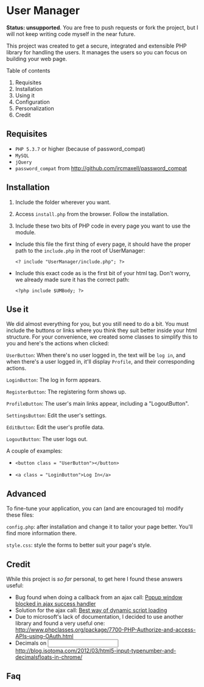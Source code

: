 User Manager
============

**Status: unsupported**. You are free to push requests or fork the project, but I will not keep writing code myself in the near future.

This project was created to get a secure, integrated and extensible PHP library for handling the users. It manages the users so you can focus on building your web page.

Table of contents

1. Requisites
2. Installation
3. Using it
4. Configuration
5. Personalization
6. Credit


Requisites
----------
- `PHP 5.3.7` or higher (because of password_compat)
- `MySQL`
- `jQuery`
- `password_compat` from http://github.com/ircmaxell/password_compat


Installation
------------

1. Include the folder wherever you want.

2. Access `install.php` from the browser. Follow the installation.

3. Include these two bits of PHP code in every page you want to use the module.

  - Include this file the first thing of every page, it should have the proper path to the `include.php` in the root of UserManager:

    `<? include "UserManager/include.php"; ?>`

  - Include this exact code as is the first bit of your <body> html tag. Don't worry, we already made sure it has the correct path:

    `<?php include $UMBody; ?>`


Use it
------

We did almost everything for you, but you still need to do a bit. You must include the buttons or links where you think they suit better inside your html structure. For your convenience, we created some classes to simplify this to you and here's the actions when clicked:

`UserButton`: When there's no user logged in, the text will be `log in`, and when there's a user logged in, it'll display `Profile`, and their corresponding actions.

`LoginButton`: The log in form appears.

`RegisterButton`: The registering form shows up.

`ProfileButton`: The user's main links appear, including a "LogoutButton".

`SettingsButton`: Edit the user's settings.

`EditButton`: Edit the user's profile data.

`LogoutButton`: The user logs out.

A couple of examples:

- `<button class = "UserButton"></button>`

- `<a class = "LoginButton">Log In</a>`


Advanced
-------------

To fine-tune your application, you can (and are encouraged to) modify these files:

`config.php`: after installation and change it to tailor your page better. You'll find more information there.

`style.css`: style the forms to better suit your page's style.


Credit
------

While this project is *so far* personal, to get here I found these answers useful:

- Bug found when doing a callback from an ajax call: [Popup window blocked in ajax success handler](http://stackoverflow.com/q/7059902)
- Solution for the ajax call: [Best way of dynamic script loading](http://stackoverflow.com/q/7111131)
- Due to microsoft's lack of documentation, I decided to use another library and found a very useful one: http://www.phpclasses.org/package/7700-PHP-Authorize-and-access-APIs-using-OAuth.html
- Decimals on <input> http://blog.isotoma.com/2012/03/html5-input-typenumber-and-decimalsfloats-in-chrome/


Faq
---


